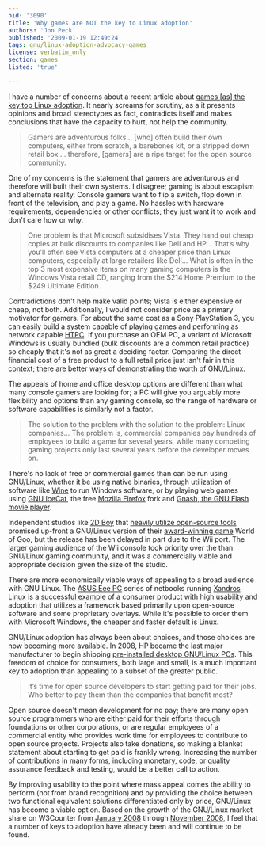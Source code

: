 ```yaml
---
nid: '3090'
title: 'Why games are NOT the key to Linux adoption'
authors: 'Jon Peck'
published: '2009-01-19 12:49:24'
tags: gnu/linux-adoption-advocacy-games
license: verbatim_only
section: games
listed: 'true'

---
```

I have a number of concerns about a recent article about [games [as] the key top Linux adoption](http://blog.andrewmin.com/2008/12/28/why-games-are-the-key-to-linux-adoption/).  It nearly screams for scrutiny, as a it presents opinions and broad stereotypes as fact, contradicts itself and makes conclusions that have the capacity to hurt, not help the community.<!--break-->
 
>Gamers are adventurous folks... [who] often build their own computers, either from scratch, a barebones kit, or a stripped down retail box.... therefore, [gamers] are a ripe target for the open source community.

One of my concerns is the statement that gamers are adventurous and therefore will built their own systems.  I disagree; gaming is about escapism and alternate reality.  Console gamers want to flip a switch, flop down in front of the television, and play a game.  No hassles with hardware requirements, dependencies or other conflicts; they just want it to work and don't care how or why.

>One problem is that Microsoft subsidises Vista. They hand out cheap copies at bulk discounts to companies like Dell and HP... That’s why you’ll often see Vista computers at a cheaper price than Linux computers, especially at large retailers like Dell... What is often in the top 3 most expensive items on many gaming computers is the Windows Vista retail CD, ranging from the $214 Home Premium to the $249 Ultimate Edition.

Contradictions don't help make valid points; Vista is either expensive or cheap, not both. Additionally, I would not consider price as a primary motivator for gamers.  For about the same cost as a Sony PlayStation 3, you can easily build a system capable of playing games and performing as network capable [HTPC](http://www.boxee.tv/). If you purchase an OEM PC, a variant of Microsoft Windows is usually bundled (bulk discounts are a common retail practice) so cheaply that it's not as great a deciding factor.  Comparing the direct financial cost of a free product to a full retail price just isn't fair in this context; there are better ways of demonstrating the worth of GNU/Linux.

The appeals of home and office desktop options are different than what many console gamers are looking for; a PC will give you arguably more flexibility and options than any gaming console, so the range of
hardware or software capabilities is similarly not a factor.

>The solution to the problem with the solution to the problem: Linux companies... The problem is, commercial companies pay hundreds of employees to build a game for several years, while many competing gaming projects only last several years before the developer moves on.

There's no lack of free or commercial games than can be run using GNU/Linux, whether it be using native binaries, through utilization of software like [Wine](http://www.winehq.org/) to run Windows software, or by playing web games using [GNU IceCat](http://www.gnu.org/software/gnuzilla/), the free [Mozilla Firefox](http://www.mozilla.com/firefox/) fork and [Gnash, the GNU Flash movie player](http://www.gnu.org/software/gnash/).

Independent studios like [2D Boy](http://www.2dboy.com/) that [heavily utilize open-source tools](http://www.gamasutra.com/php-bin/news_index.php?story=16749) promised up-front a GNU/Linux version of their [award-winning game](http://2dboy.com/2008/12/22/a-special-christmas-miracle/) World of Goo, but the release has been delayed in part due to the Wii port. The larger gaming audience of the Wii console took priority over the than GNU/Linux gaming community, and it was a commercially viable and appropriate decision given the size of the studio.

There are more economically viable ways of appealing to a broad audience with GNU Linux.  The [ASUS Eee PC](http://eeepc.asus.com/) series of netbooks running [Xandros Linux](http://www.xandros.com/) is a [successful example](http://www.displaysearch.com/cps/rde/xchg/displaysearch/hs.xsl/Strong_mini_note_shipments_buoy_notebook_PC_Market_Q3_08.asp) of a consumer product with high usability and adoption that utilizes a framework based primarily upon open-source software and some proprietary overlays.  While it's possible
to order them with Microsoft Windows, the cheaper and faster default is Linux.

GNU/Linux adoption has always been about choices, and those choices are now becoming more available.  In 2008, HP became the last major manufacturer to begin shipping [pre-installed desktop GNU/Linux PCs](http://www.linuxplanet.com/linuxplanet/reports/6612/1/).  This freedom of choice for consumers, both large and small, is a much important key to adoption than appealing to a subset of the greater
public.

>It’s time for open source developers to start getting paid for their jobs. Who better to pay them than the companies that benefit most?

Open source doesn't mean development for no pay; there are many open source programmers who are either paid for their efforts through foundations or other corporations, or are regular employees of a commercial
entity who provides work time for employees to contribute to open source projects.  Projects also take donations, so making a blanket statement about starting to get paid is frankly wrong.  Increasing the number of contributions in many forms, including monetary, code, or quality assurance feedback and testing, would be a better call to action.

By improving usability to the point where mass appeal comes the ability to perform (not from brand recognition) and by providing the choice between two functional equivalent solutions differentiated only by price, GNU/Linux has become a viable option.  Based on the growth of the GNU/Linux market share on W3Counter from [January 2008](http://www.w3counter.com/globalstats.php?date=2008-01-31) through [November 2008](http://www.w3counter.com/globalstats.php?date=2008-11-30), I feel that a number of keys to adoption have already been and will continue to be found.